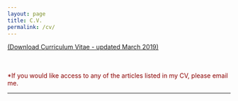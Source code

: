 ```yaml
---
layout: page
title: C.V.
permalink: /cv/
---
```

[(Download Curriculum Vitae - updated March 2019)]({{site.github.url}}/docs/fredrickson-cv-web.pdf)
<br>
<br>
<br>
<p style="color:darkred">&#42;If you would like access to any of the articles listed in my CV, please email me.</p>

---
